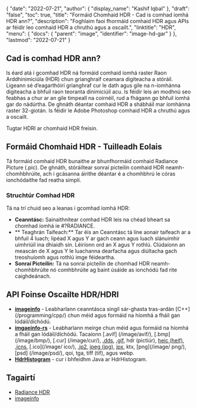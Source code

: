 {
  "date": "2022-07-21",
  "author": {
    "display_name": "Kashif Iqbal"
},
  "draft": "false",
  "toc": true,
  "title": "Formáid Chomhaid HDR - Cad is comhad íomhá HDR ann?",
  "description": "Foghlaim faoi fhormáid comhaid HDR agus APIs ar féidir leo comhaid HDR a chruthú agus a oscailt.",
  "linktitle": "HDR",
  "menu": {
    "docs": {
      "parent": "image",
      "identifier": "image-hd-gar"
}
},
  "lastmod": "2022-07-21"
}

## Cad is comhad HDR ann?

Is éard atá i gcomhad HDR ná formáid comhaid íomhá raster Raon Arddhinimiciúla (HDR) chun grianghraif ceamara digiteacha a stóráil. Ligeann sé d’eagarthóirí grianghraf cur le dath agus gile na n-íomhánna digiteacha a bhfuil raon teoranta dinimiciúil acu. Is féidir leis an modhnú seo feabhas a chur ar an gile timpeall na coirnéil, rud a fhágann go bhfuil íomhá gar do nádúrtha. De ghnáth déantar comhaid HDR a shábháil mar íomhánna raster 32-giotán. Is féidir le Adobe Photoshop comhaid HDR a chruthú agus a oscailt.

Tugtar HDRI ar chomhaid HDR freisin.

## Formáid Chomhaid HDR - Tuilleadh Eolais

Tá formáid comhaid HDR bunaithe ar bhunfhormáid comhaid Radiance Picture (.pic). De ghnáth, stóráiltear sonraí picteilín comhaid HDR neamh-chomhbhrúite, ach i gcásanna áirithe déantar é a chomhbhrú le córas ionchódaithe fad reatha simplí.

### Struchtúr Comhad HDR

Tá na trí chuid seo a leanas i gcomhad íomhá HDR:

 * **Ceanntásc:** Sainaithnítear comhad HDR leis na chéad bheart sa chomhad íomhá ie #?RADIANCE.
 * ** Teaghrán Taifeach:** Tar éis an Ceanntásc tá líne aonair taifeach ar a bhfuil 4 luach; lipéad X agus Y ar gach ceann agus luach slánuimhir uimhriúil ina dhiaidh sin. Léiríonn ord an X agus Y rothlú. Clúdaíonn an meascán de X agus Y le luachanna dearfacha agus diúltacha gach treoshuíomh agus rothlú imge féideartha.
 * **Sonraí Picteilín:** Tá na sonraí picteilín de chomhad HDR neamh-chomhbhrúite nó comhbhrúite ag baint úsáide as ionchódú fad rite caighdeánach.

## API Foinse Oscailte HDR/HDRI

 * **[imageinfo](https://github.com/xiaozhuai/imageinfo)** - Leabharlann ceanntásca singil sár-ghasta tras-ardán [C++] (/programming/cpp/) chun méid agus formáid na híomhá a fháil gan lódáil/díchódú.
 * **[imgaeinfo-rs](https://github.com/xiaozhuai/imageinfo-rs)** - Leabharlann meirge chun méid agus formáid na híomhá a fháil gan lódáil/díchódú. Tacaíonn [.avif] (/image/avif/), [.bmp] (/image/bmp/), [.cur] (/image/cur/), [.dds](/image/dds/), [ .gif](/image/gif/), hdr (pictiúr), [heic (heif)](/image/heic/), [.icns](/image/icns/), [.ico](/image/ ico/), [.jp2](/image/jp2/), [jpeg (jpg)](/image/jpeg/), [jpx](/image/jpx/), ktx, [png](/image/ png/), [psd] (/image/psd/), qoi, tga, tiff (tif), agus webp.
 * **[HdrHistogram](https://github.com/HdrHistogram/HdrHistogram)** - cur i bhfeidhm Java ar HdrHistogram.

## Tagairtí

 * [Radiance HDR](http://paulbourke.net/dataformats/pic/)
 * [imageinfo]( https://github.com/xiaozhuai/imageinfo)

